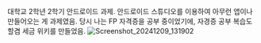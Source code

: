 대학교 2학년 2학기 안드로이드 과제.
안드로이드 스튜디오를 이용하여 아무런 앱이나 만들어오는 게 과제였음.
당시 나는 FP 자격증을 공부 중이었기에, 자경증 공부 복습도 할겸 세금 위키를 만들었음.
![Screenshot_20241209_131902](https://github.com/user-attachments/assets/2bae299a-88b4-4621-bb14-24df5e8a562e)
